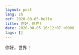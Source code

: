 ```yaml
---
layout: post
lang: zh
ref: 2020-08-05-hello
title: 你好，世界!
date: 2020-08-05 16:12:07 +0900
tags: []
---
```



你好，世界！

